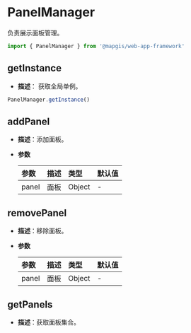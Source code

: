 # PanelManager

负责展示面板管理。

```js
import { PanelManager } from '@mapgis/web-app-framework'
```

## getInstance

- **描述**： 获取全局单例。

```js
PanelManager.getInstance()
```

## addPanel

- **描述**：添加面板。
- **参数**

  | 参数  | 描述 | 类型   | 默认值 |
  | :---- | :--- | :----- | :----- |
  | panel | 面板 | Object | -      |

## removePanel

- **描述**：移除面板。
- **参数**

  | 参数  | 描述 | 类型   | 默认值 |
  | :---- | :--- | :----- | :----- |
  | panel | 面板 | Object | -      |

## getPanels

- **描述**：获取面板集合。
